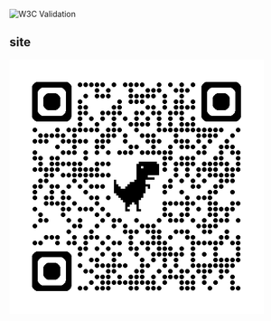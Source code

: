 
![W3C Validation](https://img.shields.io/w3c-validation/html?targetUrl=https%3A%2F%2Fsamuelhigino940.github.io%2FSite%2F)

## site
![](img/qrcode.png)
